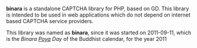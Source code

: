**binara** is a standalone CAPTCHA library for PHP, based on GD. This library is intended to be used in web applications which do not depend on internet based CAPTCHA service providers.

This library was named as **binara**, since it was started on 2011-09-11, which is the *Binara [Poya](https://en.wikipedia.org/wiki/Poya) Day* of the Buddhist calendar, for the year 2011
